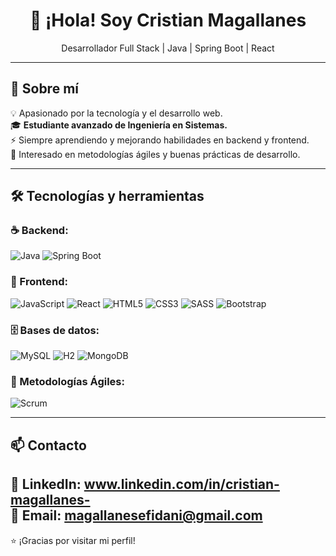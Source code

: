 <h1 align="center">👋 ¡Hola! Soy Cristian Magallanes</h1>

<p align="center">
  Desarrollador Full Stack | Java | Spring Boot | React
</p>

---

## 🚀 Sobre mí  
💡 Apasionado por la tecnología y el desarrollo web.  
🎓 **Estudiante avanzado de Ingeniería en Sistemas.**  
⚡ Siempre aprendiendo y mejorando habilidades en backend y frontend.  
📖 Interesado en metodologías ágiles y buenas prácticas de desarrollo.  

---

## 🛠️ Tecnologías y herramientas  

### ☕ Backend:
![Java](https://img.shields.io/badge/-Java-007396?style=flat-square&logo=java&logoColor=white)
![Spring Boot](https://img.shields.io/badge/-Spring%20Boot-6DB33F?style=flat-square&logo=springboot&logoColor=white)

### 🎨 Frontend:
![JavaScript](https://img.shields.io/badge/-JavaScript-F7DF1E?style=flat-square&logo=javascript&logoColor=black)
![React](https://img.shields.io/badge/-React-61DAFB?style=flat-square&logo=react&logoColor=white)
![HTML5](https://img.shields.io/badge/-HTML5-E34F26?style=flat-square&logo=html5&logoColor=white)
![CSS3](https://img.shields.io/badge/-CSS3-1572B6?style=flat-square&logo=css3)
![SASS](https://img.shields.io/badge/-SASS-CC6699?style=flat-square&logo=sass&logoColor=white)
![Bootstrap](https://img.shields.io/badge/-Bootstrap-7952B3?style=flat-square&logo=bootstrap&logoColor=white)

### 🗄️ Bases de datos:
![MySQL](https://img.shields.io/badge/-MySQL-4479A1?style=flat-square&logo=mysql&logoColor=white)
![H2](https://img.shields.io/badge/-H2%20Database-007396?style=flat-square&logo=h2database&logoColor=white)
![MongoDB](https://img.shields.io/badge/-MongoDB-47A248?style=flat-square&logo=mongodb&logoColor=white)

### 📌 Metodologías Ágiles:
![Scrum](https://img.shields.io/badge/-Scrum-6DB33F?style=flat-square&logo=scrum&logoColor=white)



---

## 📫 Contacto  
📌 LinkedIn: www.linkedin.com/in/cristian-magallanes-  
📌 Email: magallanesefidani@gmail.com
---

⭐ ¡Gracias por visitar mi perfil!

